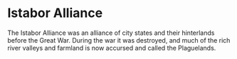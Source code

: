 # Istabor Alliance

The Istabor Alliance was an alliance of city states and their hinterlands before the Great War. During the war it was destroyed, and much of the rich river valleys and farmland is now accursed and called the Plaguelands.






